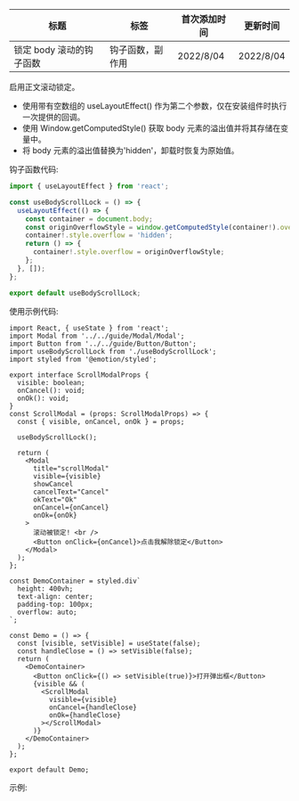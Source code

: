 | 标题                     | 标签             | 首次添加时间 | 更新时间  |
| ------------------------ | ---------------- | ------------ | --------- |
| 锁定 body 滚动的钩子函数 | 钩子函数，副作用 | 2022/8/04    | 2022/8/04 |

启用正文滚动锁定。

- 使用带有空数组的 useLayoutEffect() 作为第二个参数，仅在安装组件时执行一次提供的回调。
- 使用 Window.getComputedStyle() 获取 body 元素的溢出值并将其存储在变量中。
- 将 body 元素的溢出值替换为'hidden'，卸载时恢复为原始值。

钩子函数代码:

```ts
import { useLayoutEffect } from 'react';

const useBodyScrollLock = () => {
  useLayoutEffect(() => {
    const container = document.body;
    const originOverflowStyle = window.getComputedStyle(container!).overflow;
    container!.style.overflow = 'hidden';
    return () => {
      container!.style.overflow = originOverflowStyle;
    };
  }, []);
};

export default useBodyScrollLock;
```

使用示例代码:

```tsx | pure
import React, { useState } from 'react';
import Modal from '../../guide/Modal/Modal';
import Button from '../../guide/Button/Button';
import useBodyScrollLock from './useBodyScrollLock';
import styled from '@emotion/styled';

export interface ScrollModalProps {
  visible: boolean;
  onCancel(): void;
  onOk(): void;
}
const ScrollModal = (props: ScrollModalProps) => {
  const { visible, onCancel, onOk } = props;

  useBodyScrollLock();

  return (
    <Modal
      title="scrollModal"
      visible={visible}
      showCancel
      cancelText="Cancel"
      okText="Ok"
      onCancel={onCancel}
      onOk={onOk}
    >
      滚动被锁定! <br />
      <Button onClick={onCancel}>点击我解除锁定</Button>
    </Modal>
  );
};

const DemoContainer = styled.div`
  height: 400vh;
  text-align: center;
  padding-top: 100px;
  overflow: auto;
`;

const Demo = () => {
  const [visible, setVisible] = useState(false);
  const handleClose = () => setVisible(false);
  return (
    <DemoContainer>
      <Button onClick={() => setVisible(true)}>打开弹出框</Button>
      {visible && (
        <ScrollModal
          visible={visible}
          onCancel={handleClose}
          onOk={handleClose}
        ></ScrollModal>
      )}
    </DemoContainer>
  );
};

export default Demo;
```

示例:

<code src="./Demo.zh-CN.tsx"></code>
